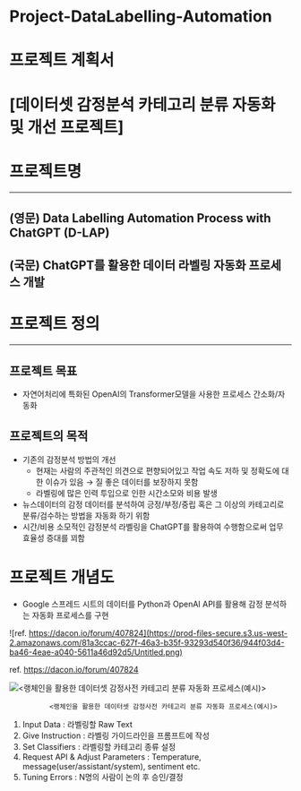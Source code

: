 # Project-DataLabelling-Automation

# 프로젝트 계획서

# [데이터셋 감정분석 카테고리 분류 자동화 및 개선 프로젝트]

# 프로젝트명

---

## (영문) Data Labelling Automation Process with ChatGPT (D-LAP)

## (국문) ChatGPT를 활용한 데이터 라벨링 자동화 프로세스 개발

# 프로젝트 정의

---

## 프로젝트 목표

- 자연어처리에 특화된 OpenAI의 Transformer모델을 사용한 프로세스 간소화/자동화

## **프로젝트의 목적**

- 기존의 감정분석 방법의 개선
    - 현재는 사람의 주관적인 의견으로 편향되어있고 작업 속도 저하 및 정확도에 대한 이슈가 있음 → 질 좋은 데이터를 보장하지 못함
    - 라벨링에 많은 인력 투입으로 인한 시간소모와 비용 발생
- 뉴스데이터의 감정 데이터를 분석하여 긍정/부정/중립 혹은 그 이상의 카테고리로 분류/검수하는 방법을 자동화 하기 위함
- 시간/비용 소모적인 감정분석 라벨링을 ChatGPT를 활용하여 수행함으로써 업무 효율성 증대를 꾀함

# 프로젝트 개념도

- Google 스프레드 시트의 데이터를 Python과 OpenAI API를 활용해 감정 분석하는 자동화 프로세스를 구현

![ref. https://dacon.io/forum/407824](https://prod-files-secure.s3.us-west-2.amazonaws.com/81a3ccac-627f-46a3-b35f-93293d540f36/944f03d4-ba46-4eae-a040-5611a46d92d5/Untitled.png)

ref. https://dacon.io/forum/407824

![              <랭체인을 활용한 데이터셋 감정사전 카테고리 분류 자동화 프로세스(예시)> ](https://velog.velcdn.com/images/ji1kang/post/18511b9c-7b5f-44de-9ba2-b5572d4df149/image.png)

              <랭체인을 활용한 데이터셋 감정사전 카테고리 분류 자동화 프로세스(예시)> 

1. Input Data : 라벨링할 Raw Text
2. Give Instruction : 라벨링 가이드라인을 프롬프트에 작성 
3. Set Classifiers : 라벨링할 카테고리 종류 설정
4. Request API & Adjust Parameters : Temperature, message(user/assistant/system), sentiment etc.
5. Tuning Errors : N명의 사람이 논의 후 승인/결정
